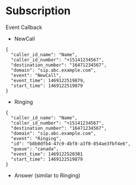 # Subscription
Event Callback

* NewCall
```
{
  "caller_id_name": "Name",
  "caller_id_number": "+15141234567",
  "destination_number": "16471234567",
  "domain": "sip.abc.example.com",
  "event": "NewCall",
  "event_time": 1469122519879,
  "start_time": 1469122519879
}
```
* Ringing
```
{
  "caller_id_name": "Name",
  "caller_id_number": "+15141234567",
  "destination_number": "16471234567",
  "domain": "sip.abc.example.com",
  "event": "Ringing",
  "id": "b8b0dfb4-47c9-4bf8-a3f0-854ae3fbf4e6",
  "queue": "canada",
  "event_time": 1469122520301
  "start_time": 1469122519879
}
```
* Answer (similar to Ringing)
